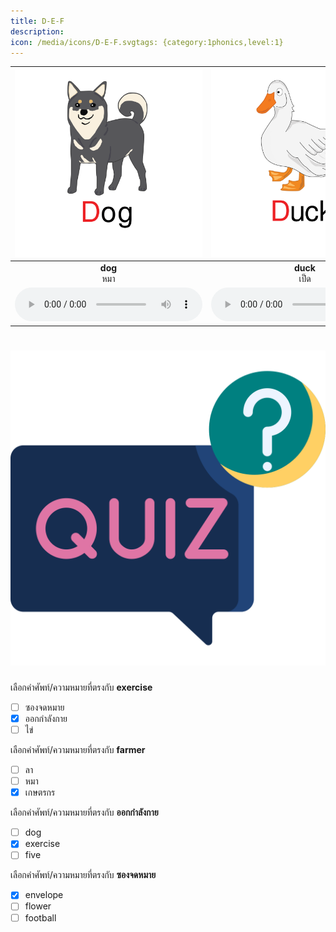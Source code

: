 ```yaml
---
title: D-E-F
description: 
icon: /media/icons/D-E-F.svgtags: {category:1phonics,level:1}
---
```

<div class="carrousel">


|![](/media/img/D-E-F/dog.svg)|![](/media/img/D-E-F/duck.svg)|![](/media/img/D-E-F/donkey.svg)|![](/media/img/D-E-F/doctor.svg)|![](/media/img/D-E-F/desk.svg)|![](/media/img/D-E-F/dish.svg)|![](/media/img/D-E-F/elephant.svg)|![](/media/img/D-E-F/egg.svg)|![](/media/img/D-E-F/elbow.svg)|![](/media/img/D-E-F/exercise.svg)|![](/media/img/D-E-F/eggplant.svg)|![](/media/img/D-E-F/envelope.svg)|![](/media/img/D-E-F/fish.svg)|![](/media/img/D-E-F/flower.svg)|![](/media/img/D-E-F/farmer.svg)|![](/media/img/D-E-F/football.svg)|![](/media/img/D-E-F/fork.svg)|![](/media/img/D-E-F/five.svg)|
| :----: | :----: | :----: | :----: | :----: | :----: | :----: | :----: | :----: | :----: | :----: | :----: | :----: | :----: | :----: | :----: | :----: | :----: |
|**dog**<br>หมา|**duck**<br>เป็ด|**donkey**<br>ลา|**doctor**<br>หมอ|**desk**<br>โต๊ะเขียนหนังสือ|**dish**<br>จาน|**elephant**<br>ช้าง|**egg**<br>ไข่|**elbow**<br>ข้อศอก|**exercise**<br>ออกกําลังกาย|**eggplant**<br>มะเขือยาว|**envelope**<br>ซองจดหมาย|**fish**<br>ปลา|**flower**<br>ดอกไม้|**farmer**<br>เกษตรกร|**football**<br>ฟุตบอล|**fork**<br>ส้อม|**five**<br>ห้า|
|![](/media/audio/dog.mp3)|![](/media/audio/duck.mp3)|![](/media/audio/donkey.mp3)|![](/media/audio/doctor.mp3)|![](/media/audio/desk.mp3)|![](/media/audio/dish.mp3)|![](/media/audio/elephant.mp3)|![](/media/audio/egg.mp3)|![](/media/audio/elbow.mp3)|![](/media/audio/exercise.mp3)|![](/media/audio/eggplant.mp3)|![](/media/audio/envelope.mp3)|![](/media/audio/fish.mp3)|![](/media/audio/flower.mp3)|![](/media/audio/farmer.mp3)|![](/media/audio/football.mp3)|![](/media/audio/fork.mp3)|![](/media/audio/five.mp3)|

</div>



# ![icon](/media/icons/quiz.svg) 


 เลือกคำศัพท์/ความหมายที่ตรงกับ **exercise**
 - [ ] ซองจดหมาย
 - [x] ออกกําลังกาย
 - [ ] ไข่

 เลือกคำศัพท์/ความหมายที่ตรงกับ **farmer**
 - [ ] ลา
 - [ ] หมา
 - [x] เกษตรกร

 เลือกคำศัพท์/ความหมายที่ตรงกับ **ออกกําลังกาย**
 - [ ] dog
 - [x] exercise
 - [ ] five

 เลือกคำศัพท์/ความหมายที่ตรงกับ **ซองจดหมาย**
 - [x] envelope
 - [ ] flower
 - [ ] football
